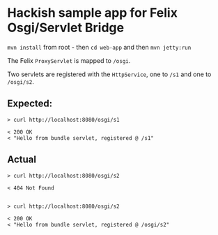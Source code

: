 # Hackish sample app for Felix Osgi/Servlet Bridge

`mvn install` from root - then `cd web-app` and then `mvn jetty:run`

The Felix `ProxyServlet` is mapped to `/osgi`.

Two servlets are registered with the `HttpService`, one to `/s1` and one to `/osgi/s2`.

## Expected:

    > curl http://localhost:8080/osgi/s1

    < 200 OK
    < "Hello from bundle servlet, registered @ /s1"

## Actual

    > curl http://localhost:8080/osgi/s2

    < 404 Not Found


    > curl http://localhost:8080/osgi/s2

    < 200 OK
    < "Hello from bundle servlet, registered @ /osgi/s2"
